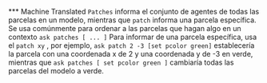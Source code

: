 ﻿*** Machine Translated
`Patches` informa el conjunto de agentes de todas las parcelas en un modelo, mientras que `patch` informa una parcela específica. Se usa comúnmente para ordenar a las parcelas que hagan algo en un contexto `ask patches [ ... ]` Para informar de una parcela específica, usa el `patch xy` , por ejemplo, `ask patch 2 -3 [set pcolor green]` establecería la parcela con una coordenada x de 2 y una coordenada y de -3 en verde, mientras que `ask patches [ set pcolor green ]` cambiaría todas las parcelas del modelo a verde.